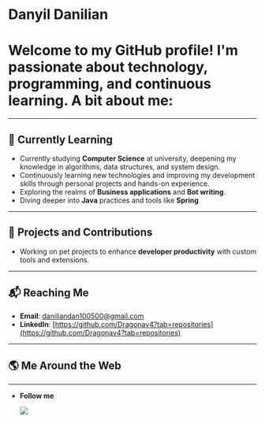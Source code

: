 # Danyil Danilian

# Welcome to my GitHub profile! I'm passionate about technology, programming, and continuous learning. A bit about me:

---
## 🌱 **Currently Learning**
- Currently studying **Computer Science** at university, deepening my knowledge in algorithms, data structures, and system design.
- Continuously learning new technologies and improving my development skills through personal projects and hands-on experience.
- Exploring the realms of **Business applications** and **Bot writing**.
- Diving deeper into **Java** practices and tools like **Spring**
---
## 🔧 **Projects and Contributions**
- Working on pet projects to enhance **developer productivity** with custom tools and extensions.
---
## 📬 **Reaching Me**
- **Email**: [daniliandan100500@gmail.com](mailto:daniliandan@105000)
- **LinkedIn**: [https://github.com/Dragonav4?tab=repositories](https://github.com/Dragonav4?tab=repositories)
---
## 🌎 **Me Around the Web**

---
- **Follow me**
  <p align="left">
  <a href="https://www.linkedin.com/in/danyil-danilian-28a709356/">
    <img src="https://img.shields.io/badge/GitHub-Follow-brightgreen?style=for-the-badge&logo=github">
  </a>
</p>
